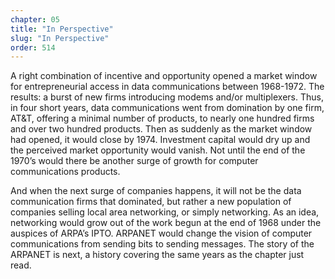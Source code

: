 ```yaml
---
chapter: 05
title: "In Perspective"
slug: "In Perspective"
order: 514
---
```


A right combination of incentive and opportunity opened a market window for entrepreneurial access in data communications between 1968-1972. The results: a burst of new firms introducing modems and/or multiplexers. Thus, in four short years, data communications went from domination by one firm, AT&T, offering a minimal number of products, to nearly one hundred firms and over two hundred products. Then as suddenly as the market window had opened, it would close by 1974. Investment capital would dry up and the perceived market opportunity would vanish. Not until the end of the 1970’s would there be another surge of growth for computer communications products.

And when the next surge of companies happens, it will not be the data communication firms that dominated, but rather a new population of companies selling local area networking, or simply networking. As an idea, networking would grow out of the work begun at the end of 1968 under the auspices of ARPA’s IPTO. ARPANET would change the vision of computer communications from sending bits to sending messages. The story of the ARPANET is next, a history covering the same years as the chapter just read.

